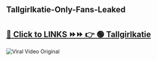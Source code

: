 
 ## Tallgirlkatie-Only-Fans-Leaked

# <h2><a href="https://clipsfans.com/Tallgirlkatie&ref=git">🔗 Click to LINKS ⏩⏩ 👉 🟢 Tallgirlkatie </a></h2>

<a href="https://clipsfans.com/Tallgirlkatie&ref=git" rel="nofollow" data-target="animated-image.originalLink"><img src="https://i.ibb.co.com/xMMVF88/686577567.gif" alt="Viral Video Original" style="max-width: 100%; display: inline-block;" data-target="animated-image.originalImage"></a>
